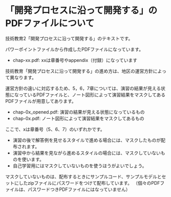 # 「開発プロセスに沿って開発する」のPDFファイルについて

技術教育2「開発プロセスに沿って開発する」のテキストです。

パワーポイントファイルから作成したPDFファイルになっています。

* chap-xx.pdf: xxは章番号やappendix（付録）になっています

技術教育「開発プロセスに沿って開発する」の進め方は、地区の運営方針によって異なります。

運営方針の違いに対応するため、5，6，7章については、演習の結果が見える状態になっているPDFファイルと、ノート図形によって演習結果をマスクしてあるPDFファイルが用意してあります。

* chap-0x_opened.pdf: 演習の結果が見える状態になっているもの
* chap-0x.pdf: ノート図形によって演習結果をマスクしてあるもの

ここで、xは章番号（5、6、7）のいずれかです。

* 演習の後で解答例を見せるスタイルで進める場合には、マスクしたものが配布されます。
* 演習中から結果を見ながら進めるスタイルの場合には、マスクしていないものを使います。
* 自己学習用にはマスクしていないものを使うほうがよいでしょう。

マスクしていないものは、配布するときにサンプルコード、サンプルモデルとセットにしたzipファイルにパスワードをつけて配布しています。
（個々のPDFファイルは、パスワードつきPDFファイルにはなっていません）

